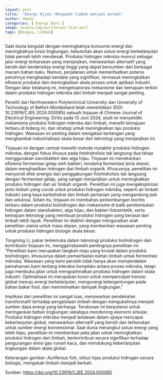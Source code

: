 ```yaml
---
layout: post
title:  "Energi Hijau: Mengubah limbah menjadi berkah"
author: dewek
categories: [ Energi Baru ]
image: assets/img/auriferous-fish.avif
tags: [Biogas, Limbah]
---
```


Saat dunia bergulat dengan meningkatnya konsumsi energi dan meningkatnya krisis lingkungan, kebutuhan akan solusi energi berkelanjutan tidak pernah lebih mendesak. Produksi hidrogen mikroba muncul sebagai jalur energi terbarukan yang menjanjikan, menawarkan alternatif yang bersih dan berdensitas energi tinggi yang dapat bersumber dari berbagai macam bahan baku. Namun, perjalanan untuk memanfaatkan potensi penuhnya menghadapi kendala yang signifikan, termasuk meningkatkan efisiensi produksi dan meningkatkan skala proses untuk aplikasi industri. Dengan latar belakang ini, mengeksplorasi mekanisme dan kemajuan terkini dalam produksi hidrogen mikroba dari limbah menjadi sangat penting.

Peneliti dari Northwestern Polytechnical University dan University of Technology of Belfort-Montbeliard telah menerbitkan (DOI: 10.23919/CJEE.2024.000065) sebuah tinjauan di Chinese Journal of Electrical Engineering. Dirilis pada 13 Juni 2024, studi ini menyelidiki mekanisme produksi hidrogen mikroba dari limbah, meneliti kemajuan terbaru di bidang ini, dan strategi untuk meningkatkan laju produksi hidrogen. Wawasan ini penting dalam mengatasi tantangan yang menghambat industrialisasi skala besar dari teknologi yang menjanjikan ini.

Tinjauan ini dengan cermat meneliti metode mutakhir produksi hidrogen mikroba, dengan fokus khusus pada fotohidrolisis tak langsung dua tahap menggunakan sianobakteri dan alga hijau. Tinjauan ini menekankan efisiensi fermentasi gelap oleh bakteri, terutama fermentasi jenis etanol, dalam menghasilkan hidrogen dari limbah organik. Khususnya, penelitian ini menyoroti efek sinergis dari penggabungan fotohidrolisis tak langsung dengan fermentasi gelap, yang sangat menjanjikan untuk meningkatkan produksi hidrogen dari air limbah organik. Penelitian ini juga mengeksplorasi jenis limbah yang cocok untuk produksi hidrogen mikroba, seperti air limbah industri yang kaya karbohidrat dan limbah pertanian yang mengandung pati dan selulosa. Selain itu, tinjauan ini membahas perkembangan teoritis terbaru dalam produksi biohidrogen dan mekanisme di balik pembentukan hidrogen dalam sianobakteri, alga hijau, dan bakteri fotosintetik, serta kemajuan teknologi yang membuat produksi hidrogen yang berasal dari limbah lebih layak. Penelitian ini diakhiri dengan menguraikan arah penelitian utama untuk masa depan, yang memberikan wawasan penting untuk produksi hidrogen biologis skala besar.

Tongming Li, pakar terkemuka dalam teknologi produksi biohidrogen dan kontributor tinjauan ini, menggarisbawahi pentingnya penelitian ini: "Penelitian kami merupakan langkah maju yang krusial dalam produksi biohidrogen, khususnya dalam pemanfaatan bahan limbah untuk fermentasi mikroba. Wawasan yang kami peroleh tidak hanya akan memperdalam pemahaman kami tentang interaksi kompleks antara proses mikroba, tetapi juga membuka jalan untuk mengoptimalkan produksi hidrogen dalam skala industri. Optimalisasi ini merupakan kunci untuk mempercepat transisi global menuju energi berkelanjutan, mengurangi ketergantungan pada bahan bakar fosil, dan meminimalkan dampak lingkungan."

Implikasi dari penelitian ini sangat luas, menawarkan pendekatan transformatif terhadap pengelolaan limbah dengan mengubahnya menjadi sumber daya energi yang berharga. Terobosan ini berpotensi untuk meringankan beban lingkungan sekaligus mendorong ekonomi sirkular. Produksi hidrogen mikroba menjadi landasan dalam upaya mencapai keberlanjutan global, menawarkan alternatif yang bersih dan terbarukan untuk sumber energi konvensional. Saat dunia merangkul solusi energi yang lebih hijau, penelitian ini memberikan peta jalan untuk meningkatkan produksi hidrogen dari limbah, berkontribusi secara signifikan terhadap pengurangan emisi gas rumah kaca, dan mendukung keberlanjutan lingkungan dalam skala global.

Keterangan gambar: Auriferous fish, siklus hijau produksi hidrogen secara biologis, mengubah limbah menjadi berkah.

Sumber: <https://doi.org/10.23919/CJEE.2024.000065>